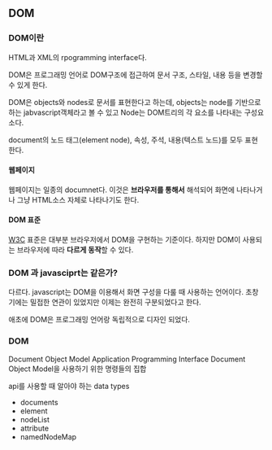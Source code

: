 ## DOM

### DOM이란

HTML과 XML의 rpogramming interface다.

DOM은 프로그래밍 언어로 DOM구조에 접근하여 문서 구조, 스타일, 내용 등을 변경할 수 있게 한다.

DOM은 objects와 nodes로 문서를 표현한다고 하는데,
objects는 node를 기반으로 하는 jabvascript객체라고 볼 수 있고 Node는 DOM트리의 각 요소를 나타내는 구성요소다.

document의 노드
태그(element node), 속성, 주석, 내용(텍스트 노드)를 모두 표현한다.

#### 웹페이지

웹페이지는 일종의 documnet다. 이것은 **브라우저를 통해서** 해석되어 화면에 나타나거나
그냥 HTML소스 자체로 나타나기도 한다.

#### DOM 표준

[W3C](https://html.spec.whatwg.org/#introduction) 표준은 대부분 브라우저에서 DOM을 구현하는 기준이다.
하지만 DOM이 사용되는 브라우저에 따라 **다르게 동작**할 수 있다.

### DOM 과 javasciprt는 같은가?

다르다. javascript는 DOM을 이용해서 화면 구성을 다룰 때 사용하는 언어이다.
초창기에는 밀접한 연관이 있었지만 이제는 완전히 구분되었다고 한다.

애초에 DOM은 프로그래밍 언어랑 독립적으로 디자인 되었다.

### DOM

Document Object Model Application Programming Interface
Document Object Model을 사용하기 위한 명령들의 집합

api를 사용할 때 알아야 하는 data types

- documents
- element
- nodeList
- attribute
- namedNodeMap

<!-- 개발자 모드로 브라우저에 들어가서 html을 찍어 보면
html의 parentNode가 Document인 것을 알 수 있다.

![Dom](https://www.w3schools.com/js/pic_htmltree.gif)
그러면 Documnet 아래에 html이 있는 DOM 구조가 이해될 것이다.
위의 그림을 DOM Tree라고 하는데
우리가 흔하게 알고 있는 HTML의 구조를 트리 형태로 표현한것이라고 간단하게 이해할 수 있다.


Dom에 있는 모든 객체는 js로 조작이 가능하다.

그리고 각각의 노드에는 다양한 프로퍼티들이 존재하기에 text도 추가할 수 있고 넓이를 바꾼다거나 조작이 가능하다.

[HTML명세서](https://html.spec.whatwg.org/#introduction)를 확인해보면 모든 콘텐츠는 body 안에 있어야 한다고 한다.

따라서 body 안에 있는 모든 공백은 다른 문서와 마찬가지로 텍스트 노드가 된다. -->
